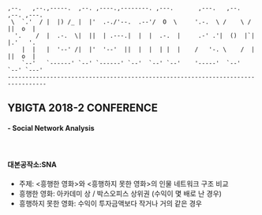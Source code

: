 
    ,--.   ,--.,-----.  ,--. ,----.,--------. ,---.       ,---.   ,--.   ,--. ,---.  
     \  `.'  / |  |) /_ |  |'  .-./'--.  .--'/  O  \     '.-.  \ /    \ /   ||  o  | 
      '.    /  |  .-.  \|  ||  | .---.|  |  |  .-.  |     .-' .'|  ()  |`|  |.'   '. 
        |  |   |  '--' /|  |'  '--'  ||  |  |  | |  |    /   '-. \    /  |  ||  o  | 
        `--'   `------' `--' `------' `--'  `--' `--'    '-----'  `--'   `--' `---'  
    --------------------------------------------------------------------------------- 


## YBIGTA 2018-2 CONFERENCE
#### - Social Network Analysis
<br>

#### 대본공작소:SNA
- 주제: <흥행한 영화>와 <흥행하지 못한 영화>의 인물 네트워크 구조 비교
- 흥행한 영화: 아카데미 상 / 박스오피스 상위권 (수익이 몇 배로 난 경우)
- 흥행하지 못한 영화: 수익이 투자금액보다 작거나 거의 같은 경우